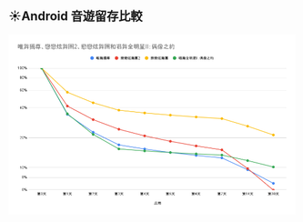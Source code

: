 ## :sunny:Android 音遊留存比較

![跳舞音遊留存比較](https://github.com/BricL/ericsplayground/blob/main/images/%E8%B7%B3%E8%88%9E%E9%9F%B3%E9%81%8A%E7%95%99%E5%AD%98%E6%AF%94%E8%BC%83.png)